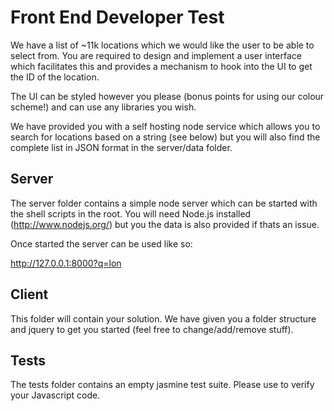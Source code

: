 # Front End Developer Test
 
 We have a list of ~11k locations which we would like the user to be able to select from. You are required to design and implement a user interface which facilitates this and provides a mechanism to hook into the UI to get the ID of the location.
 
 The UI can be styled however you please (bonus points for using our colour scheme!) and can use any libraries you wish.
 
 We have provided you with a self hosting node service which allows you to search for locations based on a string (see below) but you will also find the complete list in JSON format in the server/data folder.
 
## Server
 
 The server folder contains a simple node server which can be started with the shell scripts in the root. You will need Node.js installed (http://www.nodejs.org/) but you the data is also provided if thats an issue.
 
 Once started the server can be used like so:
 
 http://127.0.0.1:8000?q=lon
 
## Client
 
 This folder will contain your solution. We have given you a folder structure and jquery to get you started (feel free to change/add/remove stuff).

## Tests

The tests folder contains an empty jasmine test suite. Please use to verify your Javascript code.


 
 
